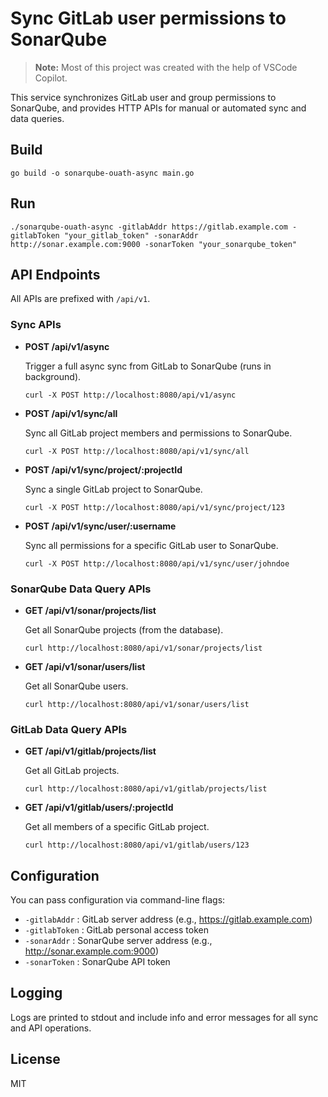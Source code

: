 # Sync GitLab user permissions to SonarQube

> **Note:** Most of this project was created with the help of VSCode Copilot.

This service synchronizes GitLab user and group permissions to SonarQube, and provides HTTP APIs for manual or automated sync and data queries.

## Build

```shell
go build -o sonarqube-ouath-async main.go
```

## Run

```shell
./sonarqube-ouath-async -gitlabAddr https://gitlab.example.com -gitlabToken "your_gitlab_token" -sonarAddr http://sonar.example.com:9000 -sonarToken "your_sonarqube_token"
```

## API Endpoints

All APIs are prefixed with `/api/v1`.

### Sync APIs

- **POST /api/v1/async**

  Trigger a full async sync from GitLab to SonarQube (runs in background).

  ```shell
  curl -X POST http://localhost:8080/api/v1/async
  ```

- **POST /api/v1/sync/all**

  Sync all GitLab project members and permissions to SonarQube.

  ```shell
  curl -X POST http://localhost:8080/api/v1/sync/all
  ```

- **POST /api/v1/sync/project/:projectId**

  Sync a single GitLab project to SonarQube.

  ```shell
  curl -X POST http://localhost:8080/api/v1/sync/project/123
  ```

- **POST /api/v1/sync/user/:username**

  Sync all permissions for a specific GitLab user to SonarQube.

  ```shell
  curl -X POST http://localhost:8080/api/v1/sync/user/johndoe
  ```

### SonarQube Data Query APIs

- **GET /api/v1/sonar/projects/list**

  Get all SonarQube projects (from the database).

  ```shell
  curl http://localhost:8080/api/v1/sonar/projects/list
  ```

- **GET /api/v1/sonar/users/list**

  Get all SonarQube users.

  ```shell
  curl http://localhost:8080/api/v1/sonar/users/list
  ```

### GitLab Data Query APIs

- **GET /api/v1/gitlab/projects/list**

  Get all GitLab projects.

  ```shell
  curl http://localhost:8080/api/v1/gitlab/projects/list
  ```

- **GET /api/v1/gitlab/users/:projectId**

  Get all members of a specific GitLab project.

  ```shell
  curl http://localhost:8080/api/v1/gitlab/users/123
  ```

## Configuration

You can pass configuration via command-line flags:

- `-gitlabAddr` : GitLab server address (e.g., https://gitlab.example.com)
- `-gitlabToken` : GitLab personal access token
- `-sonarAddr` : SonarQube server address (e.g., http://sonar.example.com:9000)
- `-sonarToken` : SonarQube API token

## Logging

Logs are printed to stdout and include info and error messages for all sync and API operations.

## License

MIT
